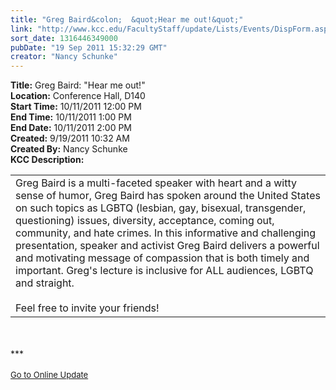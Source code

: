 ```yaml
---
title: "Greg Baird&colon;  &quot;Hear me out!&quot;"
link: "http://www.kcc.edu/FacultyStaff/update/Lists/Events/DispForm.aspx?ID=155"
sort_date: 1316446349000
pubDate: "19 Sep 2011 15:32:29 GMT"
creator: "Nancy Schunke"
---
```


<div><b>Title:</b> Greg Baird:  &quot;Hear me out!&quot;</div>
<div><b>Location:</b> Conference Hall, D140</div>
<div><b>Start Time:</b> 10/11/2011 12:00 PM</div>
<div><b>End Time:</b> 10/11/2011 1:00 PM</div>
<div><b>End Date:</b> 10/11/2011 2:00 PM</div>
<div><b>Created:</b> 9/19/2011 10:32 AM</div>
<div><b>Created By:</b> Nancy Schunke</div>
<div><b>KCC Description:</b> <div class="ExternalClass80595EA20D40417FA5F365D2C3F0C931">
<div>
<table class="uiInfoTable mvm profileInfoTable">
<tbody>
<tr>
<td class="data">
<div class="description summary">Greg Baird is a multi-faceted speaker with heart and a witty sense of humor, Greg Baird has spoken around the United States on such topics as LGBTQ (lesbian, gay, bisexual, transgender, questioning) issues, diversity, acceptance, coming out, community, and hate crimes. In this informative and challenging presentation, speaker and activist Greg Baird delivers a powerful and motivating message of compassion that is both timely and important. Greg's lecture is inclusive for ALL audiences, LGBTQ and straight. <br /><br />Feel free to invite your friends!</div></td></tr></tbody></table></div></div>
<div> </div>
<div> </div>
<div>***</div>
<div> </div>
<div>
<div><font size="2"><a href="/FacultyStaff/update/Pages/dailyupdate.aspx">Go to Online Update</a></font></div>
<div><font size="2"></font> </div>
<div> </div></div>
<div></div></div>
